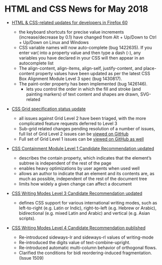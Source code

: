 # HTML and CSS News for May 2018

- [HTML & CSS-related updates for developers in Firefox 60](https://developer.mozilla.org/en-US/Firefox/Releases/60)
    + the keyboard shortcuts for precise value increments (increase/decrease by 0.1) have changed from Alt + Up/Down to Ctrl + Up/Down on Linux and Windows
    + CSS variable names will now auto-complete (bug 1422635). If you enter var( into a property value and then type a dash (-), any variables you have declared in your CSS will then appear in an autocomplete list
    + The align-content, align-items, align-self, justify-content, and place-content property values have been updated as per the latest CSS Box Alignment Module Level 3 spec (bug 1430817).
    + The paint-order property has been implemented (bug 1426146).
        * lets you control the order in which the fill and stroke (and painting markers) of text content and shapes are drawn, SVG-related

- [CSS Grid specification status update](https://lists.w3.org/Archives/Public/www-style/2018May/0009.html)
    + all issues against Grid Level 2 have been triaged, with the more complicated feature requests deferred to Level 3
    + Sub-grid related changes pending resolution of a number of issues, full list of Grid Level 2 issues can be [viewed on GitHub](https://github.com/w3c/csswg-drafts/issues?q=is%3Aopen+is%3Aissue+label%3Acss-grid-2)
    + Full set of Grid Level 1 issues can be [viewed on GitHub as well](https://github.com/w3c/csswg-drafts/issues?utf8=%E2%9C%93&q=is%3Aopen+is%3Aissue+label%3Acss-grid-1)

- [CSS Containment Module Level 1 Candidate Recommendation updated](https://www.w3.org/TR/css-contain-1/)
    + describes the contain property, which indicates that the element’s subtree is independent of the rest of the page
    + enables heavy optimizations by user agents when used well
    + allows an author to indicate that an element and its contents are, as much as possible, independent of the rest of the document tree
    + limits how widely a given change can affect a document

- [CSS Writing Modes Level 3 Candidate Recommendation updated](https://www.w3.org/TR/css-writing-modes-3/)
    + defines CSS support for various international writing modes, such as left-to-right (e.g. Latin or Indic), right-to-left (e.g. Hebrew or Arabic), bidirectional (e.g. mixed Latin and Arabic) and vertical (e.g. Asian scripts).

- [CSS Writing Modes Level 4 Candidate Recommendation published](https://www.w3.org/TR/css-writing-modes-3/)
    + Re-introduced sideways-lr and sideways-rl values of writing-mode
    + Re-introduced the digits value of text-combine-upright.
    + Re-introduced automatic multi-column behavior of orthogonal flows.
    + Clarified the conditions for bidi reordering-induced fragmentation. (Issue 1509)
